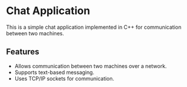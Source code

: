 # Chat Application

This is a simple chat application implemented in C++ for communication between two machines.

## Features

- Allows communication between two machines over a network.
- Supports text-based messaging.
- Uses TCP/IP sockets for communication.

